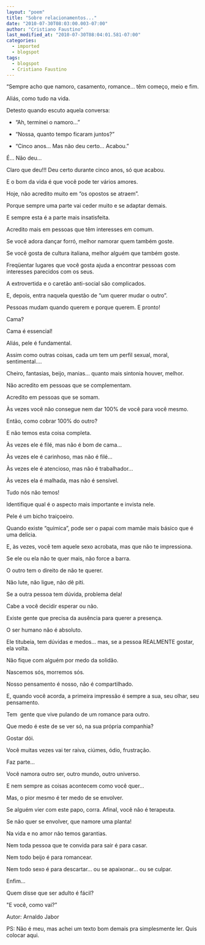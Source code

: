 ```yaml
---
layout: "poem"
title: "Sobre relacionamentos..."
date: "2010-07-30T08:03:00.003-07:00"
author: "Cristiano Faustino"
last_modified_at: "2010-07-30T08:04:01.581-07:00"
categories:
  - imported
  - blogspot
tags:
  - blogspot
  - Cristiano Faustino
---
```


“Sempre acho que namoro, casamento, romance… têm começo, meio e fim.

Aliás, como tudo na vida.

Detesto quando escuto aquela conversa:

- “Ah, terminei o namoro…”

- “Nossa, quanto tempo ficaram juntos?”

- “Cinco anos… Mas não deu certo… Acabou.”

É… Não deu…

Claro que deu!!! Deu certo durante cinco anos, só que acabou.

E o bom da vida é que você pode ter vários amores.

Hoje, não acredito muito em “os opostos se atraem”.

Porque sempre uma parte vai ceder muito e se adaptar demais.

E sempre esta é a parte mais insatisfeita.

Acredito mais em pessoas que têm interesses em comum.

Se você adora dançar forró, melhor namorar quem também goste.

Se você gosta de cultura italiana, melhor alguém que também goste.

Freqüentar lugares que você gosta ajuda a encontrar pessoas com interesses parecidos com os seus.

A extrovertida e o caretão anti-social são complicados.

E, depois, entra naquela questão de “um querer mudar o outro”.

Pessoas mudam quando querem e porque querem. E pronto!

Cama?

Cama é essencial!

Aliás, pele é fundamental.

Assim como outras coisas, cada um tem um perfil sexual, moral, sentimental….

Cheiro, fantasias, beijo, manias… quanto mais sintonia houver, melhor.

Não acredito em pessoas que se complementam.

Acredito em pessoas que se somam.

Às vezes você não consegue nem dar 100% de você para você mesmo.

Então, como cobrar 100% do outro?

E não temos esta coisa completa.

Às vezes ele é filé, mas não é bom de cama…

Às vezes ele é carinhoso, mas não é filé…

Às vezes ele é atencioso, mas não é trabalhador…

Às vezes ela é malhada, mas não é sensível.

Tudo nós não temos!

Identifique qual é o aspecto mais importante e invista nele.

Pele é um bicho traiçoeiro.

Quando existe “química”, pode ser o papai com mamãe mais básico que é uma delícia.

E, às vezes, você tem aquele sexo acrobata, mas que não te impressiona.

Se ele ou ela não te quer mais, não force a barra.

O outro tem o direito de não te querer.

Não lute, não ligue, não dê piti.

Se a outra pessoa tem dúvida, problema dela!

Cabe a você decidir esperar ou não.

Existe gente que precisa da ausência para querer a presença.

O ser humano não é absoluto.

Ele titubeia, tem dúvidas e medos… mas, se a pessoa REALMENTE gostar, ela volta.

Não fique com alguém por medo da solidão.

Nascemos sós, morremos sós.

Nosso pensamento é nosso, não é compartilhado.

E, quando você acorda, a primeira impressão é sempre a sua, seu olhar, seu pensamento.

Tem  gente que vive pulando de um romance para outro.

Que medo é este de se ver só, na sua própria companhia?

Gostar dói.

Você muitas vezes vai ter raiva, ciúmes, ódio, frustração.

Faz parte…

Você namora outro ser, outro mundo, outro universo.

E nem sempre as coisas acontecem como você quer…

Mas, o pior mesmo é ter medo de se envolver.

Se alguém vier com este papo, corra. Afinal, você não é terapeuta.

Se não quer se envolver, que namore uma planta!

Na vida e no amor não temos garantias.

Nem toda pessoa que te convida para sair é para casar.

Nem todo beijo é para romancear.

Nem todo sexo é para descartar… ou se apaixonar… ou se culpar.

Enfim…

Quem disse que ser adulto é fácil?

"E você, como vai?”

Autor: Arnaldo Jabor

PS: Não é meu, mas achei um texto bom demais pra simplesmente ler. Quis colocar aqui.